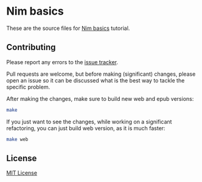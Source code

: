 # Nim basics

These are the source files for [Nim basics](https://narimiran.github.io/nim-basics/) tutorial.



## Contributing

Please report any errors to the [issue tracker](https://github.com/narimiran/nim-basics/issues).

Pull requests are welcome, but before making (significant) changes, please open an issue so it can be discussed what is the best way to tackle the specific problem.

After making the changes, make sure to build new web and epub versions:
```bash
make
```

If you just want to see the changes, while working on a significant refactoring, you can just build web version, as it is much faster:
```bash
make web
```


## License

[MIT License](LICENSE.txt)
